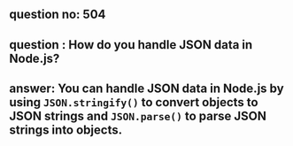 
      
## question no: 504

## question : How do you handle JSON data in Node.js?

## answer: You can handle JSON data in Node.js by using `JSON.stringify()` to convert objects to JSON strings and `JSON.parse()` to parse JSON strings into objects.
      